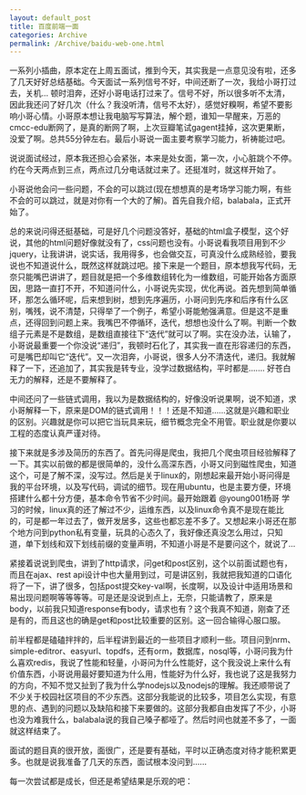 ```yaml
---
layout: default_post
title: 百度前端一面
categories: Archive
permalink: /Archive/baidu-web-one.html
---
```


一系列小插曲，原本定在上周五面试，推到今天，其实我是一点意见没有啦，还多了几天好好总结基础。今天面试一系列信号不好，中间还断了一次，我给小哥打过去，关机... 顿时泪奔，还好小哥电话打过来了。信号不好，所以很多听不太清，因此我还问了好几次（什么？我没听清，信号不太好），感觉好糗啊，希望不要影响小哥心情。小哥原本想让我电脑写写算法，解个题，谁知一早醒来，万恶的cmcc-edu断网了，是真的断网了啊，上次豆瓣笔试gagent挂掉，这次更果断，没爱了啊。总共55分钟左右。最后小哥说一面主要考察学习能力，祈祷能过吧。


说说面试经过，原本我还担心会紧张，本来是处女面，第一次，小心脏跳个不停。约在今天两点到三点，两点过几分电话就过来了。还挺准时，就这样开始了。


小哥说他会问一些问题，不会的可以跳过(现在想想真的是考场学习能力啊，有些不会的可以跳过，就是对你有一个大的了解)。首先自我介绍，balabala，正式开始了。

总的来说问得还挺基础，可是好几个问题没答好，基础的html盒子模型，这个好说，其他的html问题好像就没有了，css问题也没有。小哥说看我项目用到不少jquery，让我讲讲，说实话，我用得多，也会做交互，可真没什么成熟经验，要我说也不知道说什么，既然这样就跳过吧。接下来是一个题目，原本想我写代码，无奈只能嘴巴讲讲了，题目就是把一个多维数组转化为一维数组，可能开始各方面原因，思路一直打不开，不知道问什么，小哥说先实现，优化再说。首先想到简单循环，那怎么循环呢，后来想到树，想到先序遍历，小哥问到先序和后序有什么区别，嘴残，说不清楚，只得举了一个例子，希望小哥能勉强满意。但是这不是重点，还得回到问题上来。我嘴巴不停循环，迭代，想想也没什么了啊。判断一个数组子元素是不是数组，是数组直接往下“迭代”就可以了啊。实在没办法，认输了，小哥说最重要一个你没说“递归”，我顿时石化了，其实我一直在形容递归的东西，可是嘴巴却叫它“迭代”。又一次泪奔，小哥说，很多人分不清迭代，递归。我就解释了一下，还追加了，其实我是转专业，没学过数据结构，平时都是....... 好苍白无力的解释，还是不要解释了。

中间还问了一些链式调用，我以为是数据结构的，好像没听说果啊，说不知道，求小哥解释一下，原来是DOM的链式调用！！！还是不知道......这就是兴趣和职业的区别。兴趣就是你可以把它当玩具来玩，细节概念完全不用管。职业就是你要以工程的态度认真严谨对待。

接下来就是多涉及简历的东西了。首先问得是爬虫，我把几个爬虫项目经验解释了一下。其实以前做的都是很简单的，没什么高深东西，小哥又问到磁性爬虫，知道这个，可是了解不深，没写过。然后是关于linux的，刚想起来最开始小哥问得是我的平台环境，以及写代码，调试的细节。现在用ubuntu，也是主要方便，环境搭建什么都十分方便，基本命令节省不少时间。最开始跟着 @young001杨哥 学习的时候，linux真的还了解过不少，运维东西，以及linux命令真不是现在能比的，可是都一年过去了，做开发居多，这些也都忘差不多了。又想起来小哥还在那个地方问到python私有变量，玩具的心态久了，我好像还真没怎么用过，只知道，单下划线和双下划线前缀的变量声明，不知道小哥是不是要问这个，就说了...

紧接着说说到爬虫，讲到了http请求，问get和post区别，这个以前面试题也有，而且在ajax、rest api设计中也大量用到过，可是讲区别，我就把我知道的口语化将了一下，讲了很多，包括post提交key-val啊，长度啊，以及设计中适用场景和易出现问题啊等等等等。可是还是没说到点上，无奈，只能请教了，原来是body，以前我只知道response有body，请求也有？这个我真不知道，刚查了还是有的，而且这也的确是get和post比较重要的区别。这一回合输得心服口服。

前半程都是磕磕拌拌的，后半程讲到最近的一些项目才顺利一些。项目问到nrm、simple-editror、easyurl、topdfs，还有orm，数据库，nosql等，小哥问我为什么喜欢redis，我说了性能和轻量，小哥问为什么性能好，这个我没说上来什么有价值东西，小哥说用最好要知道为什么用，性能好为什么好，我也说了这是我努力的方向，不知不觉又扯到了我为什么学nodejs以及nodejs的理解。我还顺带说了不少关于校园社区项目的不少东西。这部分我能说的比较多，项目怎么实现，有意思的点、遇到的问题以及缺陷和接下来要做的。这部分我都自由发挥了不少，小哥也没为难我什么，balabala说的我自己嗓子都哑了。然后时间也就差不多了，一面就这样结束了。

面试的题目真的很开放，面很广，还是要有基础，平时以正确态度对待才能积累更多。也就是说我准备了几天的东西，面试根本没问到......

每一次尝试都是成长，但还是希望结果是乐观的吧：
